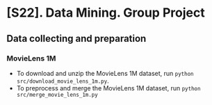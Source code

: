 # [S22]. Data Mining. Group Project

## Data collecting and preparation
### MovieLens 1M
- To download and unzip the MovieLens 1M dataset, run `python src/download_movie_lens_1m.py`.
- To preprocess and merge the MovieLens 1M dataset, run `python src/merge_movie_lens_1m.py
`